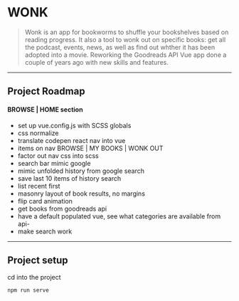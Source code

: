 # WONK 

> Wonk is an app for bookworms to shuffle your bookshelves based on reading progress. It also a tool to wonk out on specific books: get all the podcast, events, news, as well as find out whther it has been adopted into a movie. Reworking the Goodreads API Vue app done a couple of years ago with new skills and features.
 
___

## Project Roadmap

#### BROWSE | HOME section

- set up vue.config.js with SCSS globals
- css normalize
- translate codepen react nav into vue
- items on nav BROWSE | MY BOOKS | WONK OUT
- factor out nav css into scss
- search bar mimic google
- mimic unfolded history from google search 
- save last 10 items of history search
- list recent first
- masonry layout of book results, no margins
- flip card animation
- get books from goodreads api
- have a default populated vue, see what categories are available from api- 
- make search work

___

## Project setup

cd into the project
```
npm run serve
```

